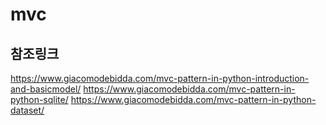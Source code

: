 # mvc
## 참조링크
<https://www.giacomodebidda.com/mvc-pattern-in-python-introduction-and-basicmodel/>
<https://www.giacomodebidda.com/mvc-pattern-in-python-sqlite/>
<https://www.giacomodebidda.com/mvc-pattern-in-python-dataset/>
